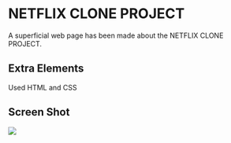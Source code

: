 <h1> NETFLIX CLONE PROJECT</h1>

A superficial web page has been made about the NETFLIX CLONE PROJECT.

<h2>Extra Elements</h2>

Used HTML and CSS

<h2>Screen Shot</h2>

![][netflix.jpg]

[netflix.jpg]: netflix.jpg
